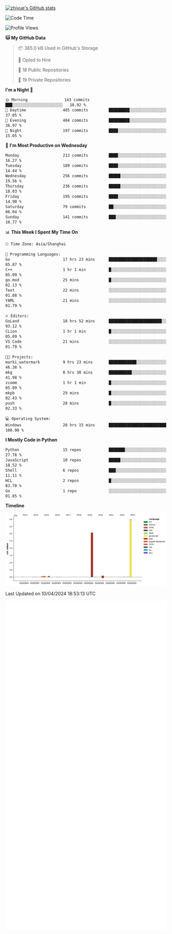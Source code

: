 
[![zhiyue's GitHub stats](https://github-readme-stats.vercel.app/api?username=zhiyue)](https://github.com/anuraghazra/github-readme-stats&&show_icons=true)

<!--START_SECTION:waka-->
![Code Time](http://img.shields.io/badge/Code%20Time-2%2C187%20hrs%2054%20mins-blue)

![Profile Views](http://img.shields.io/badge/Profile%20Views-7-blue)

**🐱 My GitHub Data** 

> 📦 365.0 kB Used in GitHub's Storage 
 > 
> 💼 Opted to Hire
 > 
> 📜 18 Public Repositories 
 > 
> 🔑 19 Private Repositories 
 > 
**I'm a Night 🦉** 

```text
🌞 Morning                143 commits         ███░░░░░░░░░░░░░░░░░░░░░░   10.92 % 
🌆 Daytime                485 commits         █████████░░░░░░░░░░░░░░░░   37.05 % 
🌃 Evening                484 commits         █████████░░░░░░░░░░░░░░░░   36.97 % 
🌙 Night                  197 commits         ████░░░░░░░░░░░░░░░░░░░░░   15.05 % 
```
📅 **I'm Most Productive on Wednesday** 

```text
Monday                   213 commits         ████░░░░░░░░░░░░░░░░░░░░░   16.27 % 
Tuesday                  189 commits         ████░░░░░░░░░░░░░░░░░░░░░   14.44 % 
Wednesday                256 commits         █████░░░░░░░░░░░░░░░░░░░░   19.56 % 
Thursday                 236 commits         █████░░░░░░░░░░░░░░░░░░░░   18.03 % 
Friday                   195 commits         ████░░░░░░░░░░░░░░░░░░░░░   14.90 % 
Saturday                 79 commits          ██░░░░░░░░░░░░░░░░░░░░░░░   06.04 % 
Sunday                   141 commits         ███░░░░░░░░░░░░░░░░░░░░░░   10.77 % 
```


📊 **This Week I Spent My Time On** 

```text
🕑︎ Time Zone: Asia/Shanghai

💬 Programming Languages: 
Go                       17 hrs 23 mins      █████████████████████░░░░   85.87 % 
C++                      1 hr 1 min          █░░░░░░░░░░░░░░░░░░░░░░░░   05.09 % 
go.mod                   25 mins             █░░░░░░░░░░░░░░░░░░░░░░░░   02.13 % 
Text                     22 mins             ░░░░░░░░░░░░░░░░░░░░░░░░░   01.88 % 
YAML                     21 mins             ░░░░░░░░░░░░░░░░░░░░░░░░░   01.79 % 

🔥 Editors: 
GoLand                   18 hrs 52 mins      ███████████████████████░░   93.12 % 
CLion                    1 hr 1 min          █░░░░░░░░░░░░░░░░░░░░░░░░   05.09 % 
VS Code                  21 mins             ░░░░░░░░░░░░░░░░░░░░░░░░░   01.79 % 

🐱‍💻 Projects: 
marki_watermark          9 hrs 23 mins       ████████████░░░░░░░░░░░░░   46.38 % 
mkg                      8 hrs 30 mins       ██████████░░░░░░░░░░░░░░░   41.98 % 
zcomm                    1 hr 1 min          █░░░░░░░░░░░░░░░░░░░░░░░░   05.09 % 
mkpb                     29 mins             █░░░░░░░░░░░░░░░░░░░░░░░░   02.43 % 
push                     28 mins             █░░░░░░░░░░░░░░░░░░░░░░░░   02.33 % 

💻 Operating System: 
Windows                  20 hrs 15 mins      █████████████████████████   100.00 % 
```

**I Mostly Code in Python** 

```text
Python                   15 repos            ███████░░░░░░░░░░░░░░░░░░   27.78 % 
JavaScript               10 repos            █████░░░░░░░░░░░░░░░░░░░░   18.52 % 
Shell                    6 repos             ███░░░░░░░░░░░░░░░░░░░░░░   11.11 % 
HCL                      2 repos             █░░░░░░░░░░░░░░░░░░░░░░░░   03.70 % 
Go                       1 repo              ░░░░░░░░░░░░░░░░░░░░░░░░░   01.85 % 
```



**Timeline**

![Lines of Code chart](https://raw.githubusercontent.com/zhiyue/zhiyue/main/assets/bar_graph.png)


 Last Updated on 10/04/2024 18:53:13 UTC
<!--END_SECTION:waka-->

<!-- [![Top Langs](https://github-readme-stats.vercel.app/api/top-langs/?username=zhiyue)](https://github.com/anuraghazra/github-readme-stats) -->

![](./github-metrics.svg)

